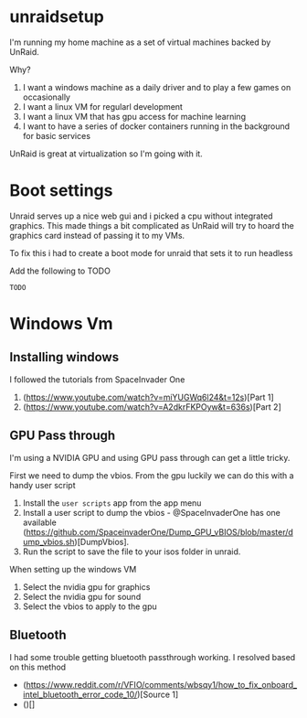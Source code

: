 # unraidsetup

I'm running my home machine as a set of virtual machines backed by UnRaid.

Why?
1. I want a windows machine as a daily driver and to play a few games on occasionally
1. I want a linux VM for regularl development
1. I want a linux VM that has gpu access for machine learning
1. I want to have a series of docker containers running in the background for basic services

UnRaid is great at virtualization so I'm going with it.

# Boot settings

Unraid serves up a nice web gui and i picked a cpu without integrated graphics. This made things a bit complicated as UnRaid will try to hoard the graphics card instead of passing it to my VMs.

To fix this i had to create a boot mode for unraid that sets it to run headless

Add the following to TODO
```
TODO
```

# Windows Vm
## Installing windows

I followed the tutorials from SpaceInvader One 

1. (https://www.youtube.com/watch?v=miYUGWq6l24&t=12s)[Part 1]
2. (https://www.youtube.com/watch?v=A2dkrFKPOyw&t=636s)[Part 2]

## GPU Pass through

I'm using a NVIDIA GPU and using GPU pass through can get a little tricky. 

First we need to dump the vbios. From the gpu luckily we can do this with a handy user script

1. Install the `user scripts` app from the app menu
2. Install a user script to dump the vbios - @SpaceInvaderOne has one available (https://github.com/SpaceinvaderOne/Dump_GPU_vBIOS/blob/master/dump_vbios.sh)[DumpVbios]. 
3. Run the script to save the file to your isos folder in unraid.

When setting up the windows VM

1. Select the nvidia gpu for graphics
2. Select the nvidia gpu for sound
3. Select the vbios to apply to the gpu

## Bluetooth

I had some trouble getting bluetooth passthrough working. I resolved based on this method
- (https://www.reddit.com/r/VFIO/comments/wbsqy1/how_to_fix_onboard_intel_bluetooth_error_code_10/)[Source 1]
- ()[]
